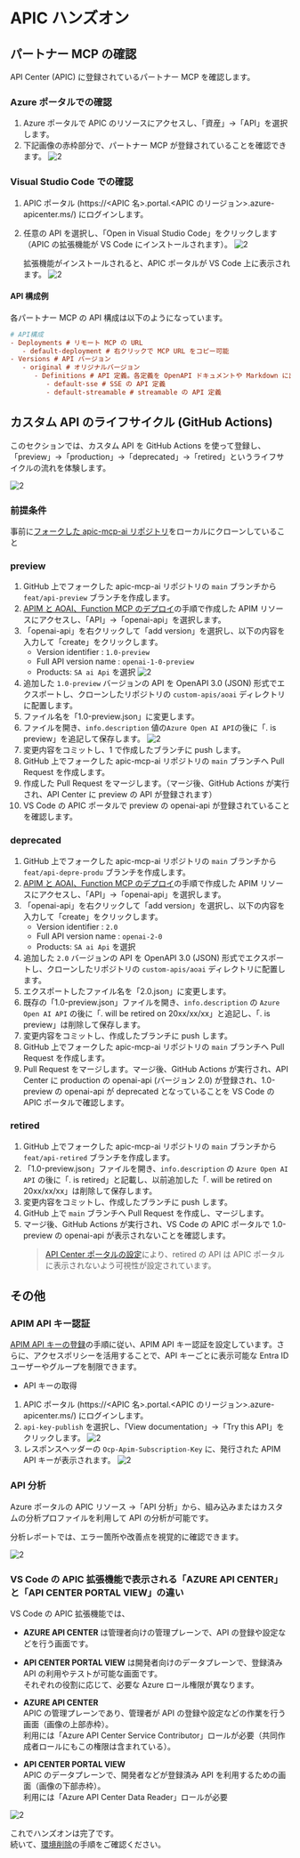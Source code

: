 # APIC ハンズオン

## パートナー MCP の確認

API Center (APIC) に登録されているパートナー MCP を確認します。

### Azure ポータルでの確認

1. Azure ポータルで APIC のリソースにアクセスし、「資産」→「API」を選択します。
2. 下記画像の赤枠部分で、パートナー MCP が登録されていることを確認できます。
   ![2](assets/2.png)

### Visual Studio Code での確認

1. APIC ポータル (https://<APIC 名>.portal.<APIC のリージョン>.azure-apicenter.ms/) にログインします。
2. 任意の API を選択し、「Open in Visual Studio Code」をクリックします（APIC の拡張機能が VS Code にインストールされます）。
   ![2](assets/3.png)

   拡張機能がインストールされると、APIC ポータルが VS Code 上に表示されます。
   ![2](assets/4.png)

#### API 構成例

各パートナー MCP の API 構成は以下のようになっています。

```ini
# API構成
- Deployments # リモート MCP の URL
   - default-deployment # 右クリックで MCP URL をコピー可能
- Versions # API バージョン
   - original # オリジナルバージョン
      - Definitions # API 定義。各定義を OpenAPI ドキュメントや Markdown に出力可能
         - default-sse # SSE の API 定義
         - default-streamable # streamable の API 定義
```

## カスタム API のライフサイクル (GitHub Actions)

このセクションでは、カスタム API を GitHub Actions を使って登録し、  
「preview」→「production」→「deprecated」→「retired」というライフサイクルの流れを体験します。

![2](assets/5.png)

### 前提条件

事前に[フォークした apic-mcp-ai リポジトリ](./README.md#前提条件)をローカルにクローンしていること

### preview

1. GitHub 上でフォークした apic-mcp-ai リポジトリの `main` ブランチから `feat/api-preview` ブランチを作成します。
2. [APIM と AOAI、Function MCP のデプロイ](./README.md#apim-と-aoaifunction-mcp-のデプロイ)の手順で作成した APIM リソースにアクセスし、「API」→「openai-api」を選択します。
3. 「openai-api」を右クリックして「add version」を選択し、以下の内容を入力して「create」をクリックします。
   - Version identifier : `1.0-preview`
   - Full API version name : `openai-1-0-preview`
   - Products: `SA ai Api` を選択
     ![2](assets/6.png)
4. 追加した `1.0-preview` バージョンの API を OpenAPI 3.0 (JSON) 形式でエクスポートし、クローンしたリポジトリの `custom-apis/aoai` ディレクトリに配置します。
5. ファイル名を「1.0-preview.json」に変更します。
6. ファイルを開き、`info.description` 値の`Azure Open AI API`の後に「. is preview」を追記して保存します。
   ![2](assets/7.png)
7. 変更内容をコミットし、1 で作成したブランチに push します。
8. GitHub 上でフォークした apic-mcp-ai リポジトリの `main` ブランチへ Pull Request を作成します。
9. 作成した Pull Request をマージします。（マージ後、GitHub Actions が実行され、API Center に preview の API が登録されます）
10. VS Code の APIC ポータルで preview の openai-api が登録されていることを確認します。

### deprecated

1. GitHub 上でフォークした apic-mcp-ai リポジトリの `main` ブランチから `feat/api-depre-produ` ブランチを作成します。
2. [APIM と AOAI、Function MCP のデプロイ](./README.md#apim-と-aoaifunction-mcp-のデプロイ)の手順で作成した APIM リソースにアクセスし、「API」→「openai-api」を選択します。
3. 「openai-api」を右クリックして「add version」を選択し、以下の内容を入力して「create」をクリックします。
   - Version identifier : `2.0`
   - Full API version name : `openai-2-0`
   - Products: `SA ai Api` を選択
4. 追加した `2.0` バージョンの API を OpenAPI 3.0 (JSON) 形式でエクスポートし、クローンしたリポジトリの `custom-apis/aoai` ディレクトリに配置します。
5. エクスポートしたファイル名を「2.0.json」に変更します。
6. 既存の「1.0-preview.json」ファイルを開き、`info.description` の `Azure Open AI API` の後に「. will be retired on 20xx/xx/xx」と追記し、「. is preview」は削除して保存します。
7. 変更内容をコミットし、作成したブランチに push します。
8. GitHub 上でフォークした apic-mcp-ai リポジトリの `main` ブランチへ Pull Request を作成します。
9. Pull Request をマージします。マージ後、GitHub Actions が実行され、API Center に production の openai-api (バージョン 2.0) が登録され、1.0-preview の openai-api が deprecated となっていることを VS Code の APIC ポータルで確認します。

### retired

1. GitHub 上でフォークした apic-mcp-ai リポジトリの `main` ブランチから `feat/api-retired` ブランチを作成します。
2. 「1.0-preview.json」ファイルを開き、`info.description` の `Azure Open AI API` の後に「. is retired」と記載し、以前追加した「. will be retired on 20xx/xx/xx」は削除して保存します。
3. 変更内容をコミットし、作成したブランチに push します。
4. GitHub 上で `main` ブランチへ Pull Request を作成し、マージします。
5. マージ後、GitHub Actions が実行され、VS Code の APIC ポータルで 1.0-preview の openai-api が表示されないことを確認します。
   > [API Center ポータルの設定](./README.md#api-center-ポータルの設定)により、retired の API は APIC ポータルに表示されないよう可視性が設定されています。

## その他

### APIM API キー認証

[APIM API キーの登録](./README.md#apic-への-apim-api-キーの登録)の手順に従い、APIM API キー認証を設定しています。さらに、アクセスポリシーを活用することで、API キーごとに表示可能な Entra ID ユーザーやグループを制限できます。

- API キーの取得

1. APIC ポータル (https://<APIC 名>.portal.<APIC のリージョン>.azure-apicenter.ms/) にログインします。
2. `api-key-publish` を選択し、「View documentation」→「Try this API」をクリックします。
   ![2](assets/9.png)
3. レスポンスヘッダーの `Ocp-Apim-Subscription-Key` に、発行された APIM API キーが表示されます。
   ![2](assets/10.png)

### API 分析

Azure ポータルの APIC リソース →「API 分析」から、組み込みまたはカスタムの分析プロファイルを利用して API の分析が可能です。

分析レポートでは、エラー箇所や改善点を視覚的に確認できます。

![2](assets/11.png)

### VS Code の APIC 拡張機能で表示される「AZURE API CENTER」と「API CENTER PORTAL VIEW」の違い

VS Code の APIC 拡張機能では、

- **AZURE API CENTER** は管理者向けの管理プレーンで、API の登録や設定などを行う画面です。
- **API CENTER PORTAL VIEW** は開発者向けのデータプレーンで、登録済み API の利用やテストが可能な画面です。  
  それぞれの役割に応じて、必要な Azure ロール権限が異なります。

- **AZURE API CENTER**  
   APIC の管理プレーンであり、管理者が API の登録や設定などの作業を行う画面（画像の上部赤枠）。  
   利用には「Azure API Center Service Contributor」ロールが必要（共同作成者ロールにもこの権限は含まれている）。

- **API CENTER PORTAL VIEW**  
   APIC のデータプレーンで、開発者などが登録済み API を利用するための画面（画像の下部赤枠）。  
   利用には「Azure API Center Data Reader」ロールが必要

![2](assets/8.png)

これでハンズオンは完了です。<br>
続いて、[環境削除](./README.md#環境削除)の手順をご確認ください。
